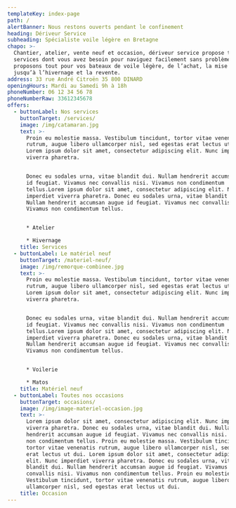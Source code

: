 ```yaml
---
templateKey: index-page
path: /
alertBanner: Nous restons ouverts pendant le confinement
heading: Dériveur Service
subheading: Spécialiste voile légère en Bretagne
chapo: >-
  Chantier, atelier, vente neuf et occasion, dériveur service propose tous les
  services dont vous avez besoin pour naviguez facilement sans problème. Nous
  proposons tout pour vos bateaux de voile légère, de l’achat, la mise au point
  jusqu’à l’hivernage et la revente.
address: 33 rue André Citroën 35 800 DINARD
openingHours: Mardi au Samedi 9h à 18h
phoneNumber: 06 12 34 56 78
phoneNumberRaw: 33612345678
offers:
  - buttonLabel: Nos services
    buttonTarget: /services/
    image: /img/catamaran.jpg
    text: >-
      Proin eu molestie massa. Vestibulum tincidunt, tortor vitae venenatis
      rutrum, augue libero ullamcorper nisl, sed egestas erat lectus ut dui.
      Lorem ipsum dolor sit amet, consectetur adipiscing elit. Nunc imperdiet
      viverra pharetra.


      Donec eu sodales urna, vitae blandit dui. Nullam hendrerit accumsan augue
      id feugiat. Vivamus nec convallis nisi. Vivamus non condimentum
      tellus.Lorem ipsum dolor sit amet, consectetur adipiscing elit. Nunc
      imperdiet viverra pharetra. Donec eu sodales urna, vitae blandit dui.
      Nullam hendrerit accumsan augue id feugiat. Vivamus nec convallis nisi.
      Vivamus non condimentum tellus.


      * Atelier

      * Hivernage
    title: Services
  - buttonLabel: Le matériel neuf
    buttonTarget: /materiel-neuf/
    image: /img/remorque-combinee.jpg
    text: >-
      Proin eu molestie massa. Vestibulum tincidunt, tortor vitae venenatis
      rutrum, augue libero ullamcorper nisl, sed egestas erat lectus ut dui.
      Lorem ipsum dolor sit amet, consectetur adipiscing elit. Nunc imperdiet
      viverra pharetra.


      Donec eu sodales urna, vitae blandit dui. Nullam hendrerit accumsan augue
      id feugiat. Vivamus nec convallis nisi. Vivamus non condimentum
      tellus.Lorem ipsum dolor sit amet, consectetur adipiscing elit. Nunc
      imperdiet viverra pharetra. Donec eu sodales urna, vitae blandit dui.
      Nullam hendrerit accumsan augue id feugiat. Vivamus nec convallis nisi.
      Vivamus non condimentum tellus.


      * Voilerie

      * Matos
    title: Matériel neuf
  - buttonLabel: Toutes nos occasions
    buttonTarget: occasions/
    image: /img/image-materiel-occasion.jpg
    text: >-
      Lorem ipsum dolor sit amet, consectetur adipiscing elit. Nunc imperdiet
      viverra pharetra. Donec eu sodales urna, vitae blandit dui. Nullam
      hendrerit accumsan augue id feugiat. Vivamus nec convallis nisi. Vivamus
      non condimentum tellus. Proin eu molestie massa. Vestibulum tincidunt,
      tortor vitae venenatis rutrum, augue libero ullamcorper nisl, sed egestas
      erat lectus ut dui. Lorem ipsum dolor sit amet, consectetur adipiscing
      elit. Nunc imperdiet viverra pharetra. Donec eu sodales urna, vitae
      blandit dui. Nullam hendrerit accumsan augue id feugiat. Vivamus nec
      convallis nisi. Vivamus non condimentum tellus. Proin eu molestie massa.
      Vestibulum tincidunt, tortor vitae venenatis rutrum, augue libero
      ullamcorper nisl, sed egestas erat lectus ut dui. 
    title: Occasion
---
```


